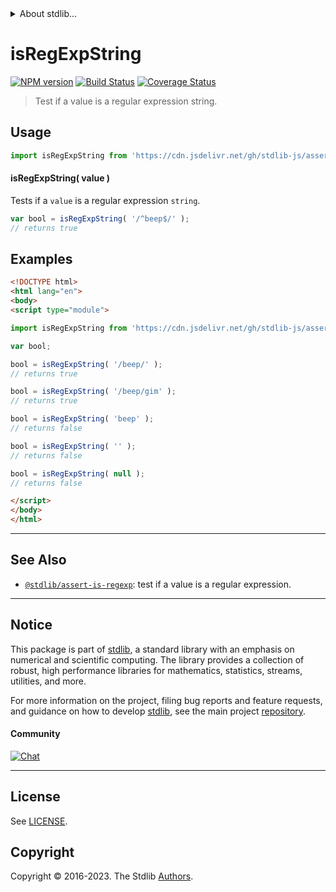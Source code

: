 <!--

@license Apache-2.0

Copyright (c) 2018 The Stdlib Authors.

Licensed under the Apache License, Version 2.0 (the "License");
you may not use this file except in compliance with the License.
You may obtain a copy of the License at

   http://www.apache.org/licenses/LICENSE-2.0

Unless required by applicable law or agreed to in writing, software
distributed under the License is distributed on an "AS IS" BASIS,
WITHOUT WARRANTIES OR CONDITIONS OF ANY KIND, either express or implied.
See the License for the specific language governing permissions and
limitations under the License.

-->


<details>
  <summary>
    About stdlib...
  </summary>
  <p>We believe in a future in which the web is a preferred environment for numerical computation. To help realize this future, we've built stdlib. stdlib is a standard library, with an emphasis on numerical and scientific computation, written in JavaScript (and C) for execution in browsers and in Node.js.</p>
  <p>The library is fully decomposable, being architected in such a way that you can swap out and mix and match APIs and functionality to cater to your exact preferences and use cases.</p>
  <p>When you use stdlib, you can be absolutely certain that you are using the most thorough, rigorous, well-written, studied, documented, tested, measured, and high-quality code out there.</p>
  <p>To join us in bringing numerical computing to the web, get started by checking us out on <a href="https://github.com/stdlib-js/stdlib">GitHub</a>, and please consider <a href="https://opencollective.com/stdlib">financially supporting stdlib</a>. We greatly appreciate your continued support!</p>
</details>

# isRegExpString

[![NPM version][npm-image]][npm-url] [![Build Status][test-image]][test-url] [![Coverage Status][coverage-image]][coverage-url] <!-- [![dependencies][dependencies-image]][dependencies-url] -->

> Test if a value is a regular expression string.

<section class="intro">

</section>

<!-- /.intro -->



<section class="usage">

## Usage

```javascript
import isRegExpString from 'https://cdn.jsdelivr.net/gh/stdlib-js/assert-is-regexp-string@esm/index.mjs';
```

#### isRegExpString( value )

Tests if a `value` is a regular expression `string`.

```javascript
var bool = isRegExpString( '/^beep$/' );
// returns true
```

</section>

<!-- /.usage -->

<section class="examples">

## Examples

<!-- eslint no-undef: "error" -->

```html
<!DOCTYPE html>
<html lang="en">
<body>
<script type="module">

import isRegExpString from 'https://cdn.jsdelivr.net/gh/stdlib-js/assert-is-regexp-string@esm/index.mjs';

var bool;

bool = isRegExpString( '/beep/' );
// returns true

bool = isRegExpString( '/beep/gim' );
// returns true

bool = isRegExpString( 'beep' );
// returns false

bool = isRegExpString( '' );
// returns false

bool = isRegExpString( null );
// returns false

</script>
</body>
</html>
```

</section>

<!-- /.examples -->



<!-- Section for related `stdlib` packages. Do not manually edit this section, as it is automatically populated. -->

<section class="related">

* * *

## See Also

-   <span class="package-name">[`@stdlib/assert-is-regexp`][@stdlib/assert/is-regexp]</span><span class="delimiter">: </span><span class="description">test if a value is a regular expression.</span>

</section>

<!-- /.related -->

<!-- Section for all links. Make sure to keep an empty line after the `section` element and another before the `/section` close. -->


<section class="main-repo" >

* * *

## Notice

This package is part of [stdlib][stdlib], a standard library with an emphasis on numerical and scientific computing. The library provides a collection of robust, high performance libraries for mathematics, statistics, streams, utilities, and more.

For more information on the project, filing bug reports and feature requests, and guidance on how to develop [stdlib][stdlib], see the main project [repository][stdlib].

#### Community

[![Chat][chat-image]][chat-url]

---

## License

See [LICENSE][stdlib-license].


## Copyright

Copyright &copy; 2016-2023. The Stdlib [Authors][stdlib-authors].

</section>

<!-- /.stdlib -->

<!-- Section for all links. Make sure to keep an empty line after the `section` element and another before the `/section` close. -->

<section class="links">

[npm-image]: http://img.shields.io/npm/v/@stdlib/assert-is-regexp-string.svg
[npm-url]: https://npmjs.org/package/@stdlib/assert-is-regexp-string

[test-image]: https://github.com/stdlib-js/assert-is-regexp-string/actions/workflows/test.yml/badge.svg?branch=v0.1.0
[test-url]: https://github.com/stdlib-js/assert-is-regexp-string/actions/workflows/test.yml?query=branch:v0.1.0

[coverage-image]: https://img.shields.io/codecov/c/github/stdlib-js/assert-is-regexp-string/main.svg
[coverage-url]: https://codecov.io/github/stdlib-js/assert-is-regexp-string?branch=main

<!--

[dependencies-image]: https://img.shields.io/david/stdlib-js/assert-is-regexp-string.svg
[dependencies-url]: https://david-dm.org/stdlib-js/assert-is-regexp-string/main

-->

[chat-image]: https://img.shields.io/gitter/room/stdlib-js/stdlib.svg
[chat-url]: https://app.gitter.im/#/room/#stdlib-js_stdlib:gitter.im

[stdlib]: https://github.com/stdlib-js/stdlib

[stdlib-authors]: https://github.com/stdlib-js/stdlib/graphs/contributors

[cli-section]: https://github.com/stdlib-js/assert-is-regexp-string#cli
[cli-url]: https://github.com/stdlib-js/assert-is-regexp-string/tree/cli
[@stdlib/assert-is-regexp-string]: https://github.com/stdlib-js/assert-is-regexp-string/tree/main

[umd]: https://github.com/umdjs/umd
[es-module]: https://developer.mozilla.org/en-US/docs/Web/JavaScript/Guide/Modules

[deno-url]: https://github.com/stdlib-js/assert-is-regexp-string/tree/deno
[umd-url]: https://github.com/stdlib-js/assert-is-regexp-string/tree/umd
[esm-url]: https://github.com/stdlib-js/assert-is-regexp-string/tree/esm
[branches-url]: https://github.com/stdlib-js/assert-is-regexp-string/blob/main/branches.md

[stdlib-license]: https://raw.githubusercontent.com/stdlib-js/assert-is-regexp-string/main/LICENSE

[standard-streams]: https://en.wikipedia.org/wiki/Standard_streams

[mdn-regexp]: https://developer.mozilla.org/en-US/docs/Web/JavaScript/Guide/Regular_Expressions

<!-- <related-links> -->

[@stdlib/assert/is-regexp]: https://github.com/stdlib-js/assert-is-regexp/tree/esm

<!-- </related-links> -->

</section>

<!-- /.links -->
